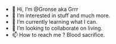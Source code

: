 - 👋 Hi, I’m @Gronse aka Grrr
- 👀 I’m interested in stuff and much more.
- 🌱 I’m currently learning what I can.
- 💞️ I’m looking to collaborate on living.
- 📫 How to reach me ? Blood sacrifice.

<!---
Gronse/Gronse is a ✨ special ✨ repository because its `README.md` (this file) appears on your GitHub profile.
You can click the Preview link to take a look at your changes.
--->
